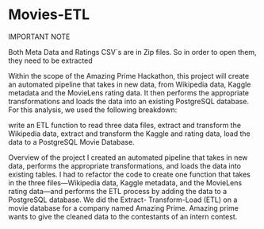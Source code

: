 # Movies-ETL
IMPORTANT NOTE

Both Meta Data and Ratings CSV´s are in Zip files. So in order to open them, they need to be extracted

Within the scope of the Amazing Prime Hackathon, this project will create an automated pipeline that takes in new data, from Wikipedia data, Kaggle metadata and the MovieLens rating data. It then performs the appropriate transformations and loads the data into an existing PostgreSQL database. For this analysis, we used the following breakdown:

write an ETL function to read three data files, extract and transform the Wikipedia data, extract and transform the Kaggle and rating data, load the data to a PostgreSQL Movie Database.

Overview of the project
I created an automated pipeline that takes in new data, performs the appropriate transformations, and loads the data into existing tables. I had to refactor the code to create one function that takes in the three files—Wikipedia data, Kaggle metadata, and the MovieLens rating data—and performs the ETL process by adding the data to a PostgreSQL database. We did the Extract- Transform-Load (ETL) on a movie database for a company named Amazing Prime.
Amazing prime wants to give the cleaned data to the contestants of an intern contest.
